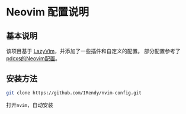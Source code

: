 # Neovim 配置说明

## 基本说明

该项目基于 [LazyVim](https://github.com/LazyVim/LazyVim)，并添加了一些插件和自定义的配置。
部分配置参考了 [pdcxs的Neovim配置](https://github.com/pdcxs/nvim)。

## 安装方法

```zsh
git clone https://github.com/IRendy/nvim-config.git
```

打开`nvim`，自动安装
